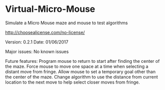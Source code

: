 # Virtual-Micro-Mouse
Simulate a Micro Mouse maze and mouse to test algorithms

http://choosealicense.com/no-license/

Version: 0.2.1
Date: 01/06/2017

Major issues:
	No known issues
	
Future features:
	Program mouse to return to start after finding the center of the maze.
	Force mouse to move one space at a time when selecting a distant move from fringe.
	Allow mouse to set a temporary goal other than the center of the maze.
	Change algorithm to use the distance from current location to the next move to help select closer moves from fringe.
